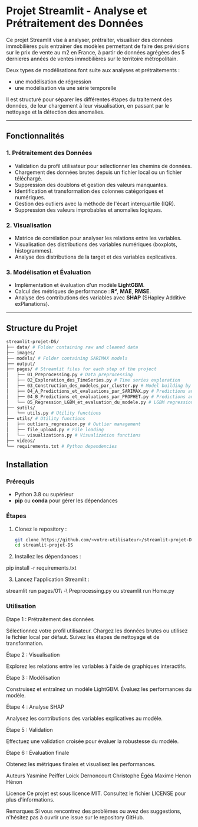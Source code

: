 # Projet Streamlit - Analyse et Prétraitement des Données

Ce projet Streamlit vise à analyser, prétraiter, visualiser des données immobilières puis entrainer des modèles permettant de faire des prévisions sur le prix de vente au m2 en France, à partir de données agrégées des 5 dernieres années de ventes immobilières sur le territoire métropolitain.

Deux types de modélisations font suite aux analyses et prétraitements : 
 - une modélisation de régression
 - une modélisation via une série temporelle

Il est structuré pour séparer les différentes étapes du traitement des données, de leur chargement à leur visualisation, en passant par le nettoyage et la détection des anomalies.

---

## Fonctionnalités

### 1. Prétraitement des Données
- Validation du profil utilisateur pour sélectionner les chemins de données.
- Chargement des données brutes depuis un fichier local ou un fichier téléchargé.
- Suppression des doublons et gestion des valeurs manquantes.
- Identification et transformation des colonnes catégoriques et numériques.
- Gestion des outliers avec la méthode de l'écart interquartile (IQR).
- Suppression des valeurs improbables et anomalies logiques.

### 2. Visualisation
- Matrice de corrélation pour analyser les relations entre les variables.
- Visualisation des distributions des variables numériques (boxplots, histogrammes).
- Analyse des distributions de la target et des variables explicatives.

### 3. Modélisation et Évaluation
- Implémentation et évaluation d'un modèle **LightGBM**.
- Calcul des métriques de performance : **R²**, **MAE**, **RMSE**.
- Analyse des contributions des variables avec **SHAP** (SHapley Additive exPlanations).

---

## Structure du Projet

``` bash
streamlit-projet-DS/
├── data/ # Folder containing raw and cleaned data
├── images/
├── models/ # Folder containing SARIMAX models
├── output/
├── pages/ # Streamlit files for each step of the project
│   ├── 01_Preprocessing.py # Data preprocessing
│   ├── 02_Exploration_des_TimeSeries.py # Time series exploration
│   ├── 03_Construction_des_modeles_par_cluster.py # Model building by cluster
│   ├── 04_A_Predictions_et_evaluations_par_SARIMAX.py # Predictions and evaluations by SARIMAX
│   ├── 04_B_Predictions_et_evaluations_par_PROPHET.py # Predictions and evaluations by PROPHET
│   └── 05_Regression_LGBM_et_evaluation_du_modele.py # LGBM regression and model evaluation
├── sutils/
│   └── utils.py # Utility functions
├── utils/ # Utility functions
│   ├── outliers_regression.py # Outlier management
│   ├── file_upload.py # File loading
│   └── visualizations.py # Visualization functions
├── videos/
└── requirements.txt # Python dependencies
```

## Installation

### Prérequis
- Python 3.8 ou supérieur
- **pip** ou **conda** pour gérer les dépendances

### Étapes
1. Clonez le repository :
   ```bash
   git clone https://github.com/<votre-utilisateur>/streamlit-projet-DS.git
   cd streamlit-projet-DS

2. Installez les dépendances :

pip install -r requirements.txt

3. Lancez l'application Streamlit :

streamlit run pages/01\ -\ Preprocessing.py ou streamlit run Home.py

### Utilisation
Étape 1 : Prétraitement des données

Sélectionnez votre profil utilisateur.
Chargez les données brutes ou utilisez le fichier local par défaut.
Suivez les étapes de nettoyage et de transformation.


Étape 2 : Visualisation

Explorez les relations entre les variables à l'aide de graphiques interactifs.


Étape 3 : Modélisation

Construisez et entraînez un modèle LightGBM.
Évaluez les performances du modèle.


Étape 4 : Analyse SHAP

Analysez les contributions des variables explicatives au modèle.


Étape 5 : Validation

Effectuez une validation croisée pour évaluer la robustesse du modèle.


Étape 6 : Évaluation finale

Obtenez les métriques finales et visualisez les performances.


Auteurs
Yasmine Peiffer
Loick Dernoncourt
Christophe Égéa
Maxime Henon Hénon

Licence
Ce projet est sous licence MIT. Consultez le fichier LICENSE pour plus d'informations.

Remarques
Si vous rencontrez des problèmes ou avez des suggestions, n'hésitez pas à ouvrir une issue sur le repository GitHub.
